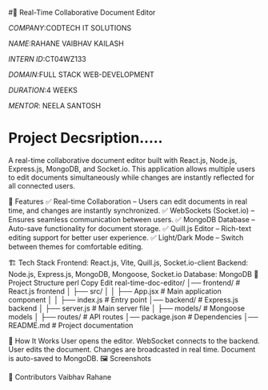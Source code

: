 #📝 Real-Time Collaborative Document Editor

*COMPANY*:CODTECH IT SOLUTIONS

*NAME*:RAHANE VAIBHAV KAILASH

*INTERN ID*:CT04WZ133

*DOMAIN*:FULL STACK WEB-DEVELOPMENT

*DURATION*:4 WEEKS

*MENTOR*: NEELA SANTOSH

# Project Decsription.....
A real-time collaborative document editor built with React.js, Node.js, Express.js, MongoDB, and Socket.io. This application allows multiple users to edit documents simultaneously while changes are instantly reflected for all connected users.

🚀 Features
✅ Real-time Collaboration – Users can edit documents in real time, and changes are instantly synchronized.
✅ WebSockets (Socket.io) – Ensures seamless communication between users.
✅ MongoDB Database – Auto-save functionality for document storage.
✅ Quill.js Editor – Rich-text editing support for better user experience.
✅ Light/Dark Mode – Switch between themes for comfortable editing.

🏗️ Tech Stack
Frontend: React.js, Vite, Quill.js, Socket.io-client
Backend: Node.js, Express.js, MongoDB, Mongoose, Socket.io
Database: MongoDB
📂 Project Structure
perl
Copy
Edit
real-time-doc-editor/
│── frontend/        # React.js frontend
│   ├── src/
│   │   ├── App.jsx  # Main application component
│   │   ├── index.js # Entry point
│── backend/         # Express.js backend
│   ├── server.js    # Main server file
│   ├── models/      # Mongoose models
│   ├── routes/      # API routes
│── package.json     # Dependencies
│── README.md        # Project documentation


🎯 How It Works
User opens the editor.
WebSocket connects to the backend.
User edits the document.
Changes are broadcasted in real time.
Document is auto-saved to MongoDB.
🖼️ Screenshots


👥 Contributors
Vaibhav Rahane
